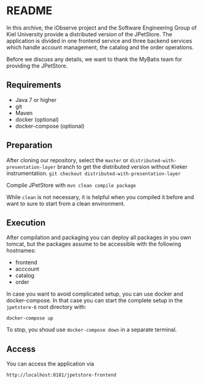 # README

In this archive, the iObserve project and the Software Engineering Group of Kiel
University provide a distributed version of the JPetStore. The application is
divided in one frontend service and three backend services which handle
account management, the catalog and the order operations.

Before we discuss any details, we want to thank the MyBatis team for providing
the JPetStore.

## Requirements

- Java 7 or higher
- git
- Maven 
- docker (optional)
- docker-compose (optional)

## Preparation

After cloning our repository, select the `master` or `distributed-with-presentation-layer`
branch to get the distributed version without Kieker instrumentation. 
`git checkout distributed-with-presentation-layer`

Compile JPetStore with
`mvn clean compile package`

While `clean` is not necessary, it is helpful when you compiled it before and
want to sure to start from a clean environment.

## Execution

After compilation and packaging you can deploy all packages in you own tomcat,
but the packages assume to be accessible with the following hostnames:
- frontend
- acccount
- catalog
- order

In case you want to avoid complicated setup, you can use docker and
docker-compose. In that case you can start the complete setup in the `jpetstore-6`
root directory with:

`docker-compose up`

To stop, you shoud use `docker-compose down` in a separate terminal.

## Access

You can access the application via

`http://localhost:8181/jpetstore-frontend`


